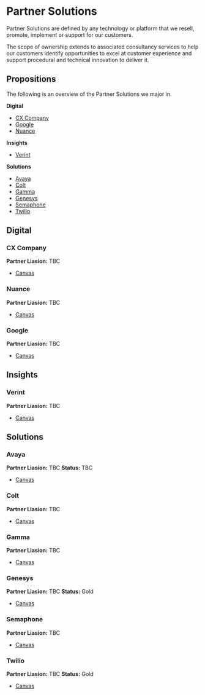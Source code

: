 # Partner Solutions
Partner Solutions are defined by any technology or platform that we resell,
promote, implement or support for our customers.

The scope of ownership extends to associated consultancy services to help
our customers identify opportunities to excel at customer experience
and support procedural and technical innovation to deliver it.

## Propositions
The following is an overview of the Partner Solutions we major in.

**Digital**
* [CX Company](#cx-company)
* [Google](#google)
* [Nuance](#nuance)

**Insights**
* [Verint](#verint)

**Solutions**
* [Avaya](#avaya)
* [Colt](#colt)
* [Gamma](#gamma)
* [Genesys](#genesys)
* [Semaphone](#semaphone)
* [Twilio](#twilio)

## Digital

### CX Company
**Partner Liasion:** TBC

* [Canvas]()

### Nuance
**Partner Liasion:** TBC

* [Canvas]()

### Google
**Partner Liasion:** TBC

* [Canvas]()

## Insights

### Verint
**Partner Liasion:** TBC

* [Canvas]()

## Solutions

### Avaya
**Partner Liasion:** TBC
**Status:** TBC

* [Canvas]()

### Colt
**Partner Liasion:** TBC

* [Canvas]()

### Gamma
**Partner Liasion:** TBC

* [Canvas]()

### Genesys
**Partner Liasion:** TBC
**Status:** Gold

* [Canvas]()

### Semaphone
**Partner Liasion:** TBC

* [Canvas]()

### Twilio
**Partner Liasion:** TBC
**Status:** Gold

* [Canvas]()

